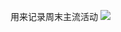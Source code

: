 用来记录周末主流活动
![](https://github.com/sanbeichahegongheguo/eatplay_in_5thAvenue/blob/master/picture/%E6%9F%B3%E5%8F%B6%E5%88%80.jpg)
